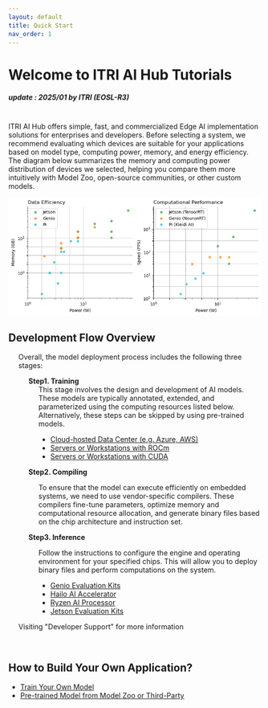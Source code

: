 ```yaml
---
layout: default
title: Quick Start
nav_order: 1
---
```


# Welcome to ITRI AI Hub Tutorials
##### update : 2025/01 by ITRI (EOSL-R3)

<br>ITRI AI Hub offers simple, fast, and commercialized Edge AI implementation solutions for enterprises and developers. Before selecting a system, we recommend evaluating which devices are suitable for your applications based on model type, computing power, memory, and energy efficiency. The diagram below summarizes the memory and computing power distribution of devices we selected, helping you compare them more intuitively with Model Zoo, open-source communities, or other custom models.

<div align="center"><img src="./docs/assets/images/pages/metric_of_all_devices.png" width="760"/></div>


## **Development Flow Overview**

<div style="margin-left: 20px;">
<p>Overall, the model deployment process includes the following three stages:</p>

<div style="margin-left: 20px;">
<strong>Step1. Training</strong>

<div style="margin-left: 20px;">
This stage involves the design and development of AI models. These models are typically annotated, extended, and parameterized using the computing resources listed below. Alternatively, these steps can be skipped by using pre-trained models.
<ul>
    <li><a href="https://azure.microsoft.com/zh-tw">Cloud-hosted Data Center (e.g. Azure, AWS)</a></li>
    <li><a href="https://www.amd.com/zh-tw/products/software/rocm.html">Servers or Workstations with ROCm</a></li>
    <li><a href="https://developer.nvidia.com/cuda-toolkit">Servers or Workstations with CUDA</a></li>
</ul>
</div>

<strong>Step2. Compiling</strong>
<div style="margin-left: 20px;">
To ensure that the model can execute efficiently on embedded systems, we need to use vendor-specific compilers. These compilers fine-tune parameters, optimize memory and computational resource allocation, and generate binary files based on the chip architecture and instruction set.
<ul></ul>
</div>

<strong>Step3. Inference</strong>
<div style="margin-left: 20px;">
Follow the instructions to configure the engine and operating environment for your specified chips. This will allow you to deploy binary files and perform computations on the system.
<ul>
    <li><a href="https://r300-ai.github.io/ITRI-AI-Hub/docs/genio-evk.html">Genio Evaluation Kits</a></li>
    <li><a href="https://r300-ai.github.io/ITRI-AI-Hub/docs/hailo.html">Hailo AI Accelerator</a></li>
    <li><a href="https://r300-ai.github.io/ITRI-AI-Hub/docs/ryzen.html">Ryzen AI Processor</a></li>
    <li><a href="https://r300-ai.github.io/ITRI-AI-Hub/docs/jetson-evk.html">Jetson Evaluation Kits</a></li>
</ul>
</div>
</div>

Visiting "Developer Support" for more information

</div><br>


## **How to Build Your Own Application?**

* [Train Your Own Model]()
* [Pre-trained Model from Model Zoo or Third-Party]()